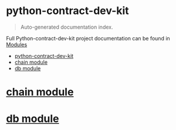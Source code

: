 # python-contract-dev-kit

> Auto-generated documentation index.

Full Python-contract-dev-kit project documentation can be found in [Modules](MODULES.md#python-contract-dev-kit-modules)

- [python-contract-dev-kit](#python-contract-dev-kit)
- [chain module](#chain-module)
- [db module](#db-module)

# [chain module](pysrc/chain.md#chain)

# [db module](pysrc/db.md#db)
